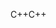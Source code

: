 <span data-ttu-id="a5d4b-101">C++</span><span class="sxs-lookup"><span data-stu-id="a5d4b-101">C++</span></span>